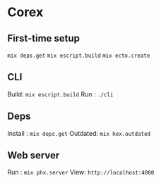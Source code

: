 # Corex

## First-time setup
`mix deps.get`
`mix escript.build`
`mix ecto.create` 

## CLI
Build: `mix escript.build`
Run  : `./cli`

## Deps
Install : `mix deps.get`
Outdated: `mix hex.outdated`

## Web server
Run : `mix phx.server`
View: `http://localhost:4000`
